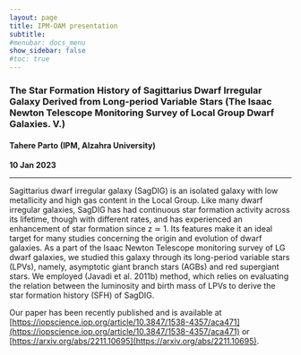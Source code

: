 ```yaml
---
layout: page
title: IPM-OAM presentation
subtitle: 
#menubar: docs_menu
show_sidebar: false
#toc: true
---
```


### The Star Formation History of Sagittarius Dwarf Irregular Galaxy Derived from Long-period Variable Stars (The Isaac Newton Telescope Monitoring Survey of Local Group Dwarf Galaxies. V.)
#### Tahere Parto (IPM, Alzahra University)
**10 Jan 2023**

---

Sagittarius dwarf irregular galaxy (SagDIG) is an isolated galaxy with low metallicity and high gas content in the Local Group. Like many dwarf irregular galaxies, SagDIG has had continuous star formation activity across its lifetime, though with different rates, and has experienced an enhancement of star formation since z ≃ 1. Its features make it an ideal target for many studies concerning the origin and evolution of dwarf galaxies. As a part of the Isaac Newton Telescope monitoring survey of LG dwarf galaxies, we studied this galaxy through its long-period variable stars (LPVs), namely, asymptotic giant branch stars (AGBs) and red supergiant stars. We employed (Javadi et al. 2011b) method, which relies on evaluating the relation between the luminosity and birth mass of LPVs to derive the star formation history (SFH) of SagDIG. 

Our paper has been recently published and is available at [https://iopscience.iop.org/article/10.3847/1538-4357/aca471](https://iopscience.iop.org/article/10.3847/1538-4357/aca471) or [https://arxiv.org/abs/2211.10695](https://arxiv.org/abs/2211.10695).

